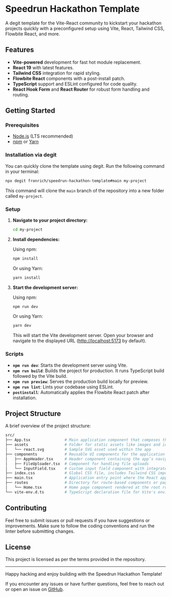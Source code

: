 # Speedrun Hackathon Template

A degit template for the Vite-React community to kickstart your hackathon projects quickly with a preconfigured setup using Vite, React, Tailwind CSS, Flowbite React, and more.

## Features

- **Vite-powered** development for fast hot module replacement.
- **React 19** with latest features.
- **Tailwind CSS** integration for rapid styling.
- **Flowbite React** components with a post-install patch.
- **TypeScript** support and ESLint configured for code quality.
- **React Hook Form** and **React Router** for robust form handling and routing.

## Getting Started

### Prerequisites

- [Node.js](https://nodejs.org/) (LTS recommended)
- [npm](https://www.npmjs.com/) or [Yarn](https://yarnpkg.com/)

### Installation via degit

You can quickly clone the template using degit. Run the following command in your terminal:

```bash
npx degit fronrich/speedrun-hackathon-template#main my-project
```

This command will clone the `main` branch of the repository into a new folder called `my-project`.

### Setup

1. **Navigate to your project directory:**

   ```bash
   cd my-project
   ```

2. **Install dependencies:**

   Using npm:

   ```bash
   npm install
   ```

   Or using Yarn:

   ```bash
   yarn install
   ```

3. **Start the development server:**

   Using npm:

   ```bash
   npm run dev
   ```

   Or using Yarn:

   ```bash
   yarn dev
   ```

   This will start the Vite development server. Open your browser and navigate to the displayed URL ([http://localhost:5173](http://localhost:5173) by default).

### Scripts

- **`npm run dev`**: Starts the development server using Vite.
- **`npm run build`**: Builds the project for production. It runs TypeScript build followed by the Vite build.
- **`npm run preview`**: Serves the production build locally for preview.
- **`npm run lint`**: Lints your codebase using ESLint.
- **`postinstall`**: Automatically applies the Flowbite React patch after installation.

## Project Structure

A brief overview of the project structure:

```sh
src/
├── App.tsx               # Main application component that composes the overall app layout
├── assets                # Folder for static assets like images and icons
│   └── react.svg         # Sample SVG asset used within the app
├── components            # Reusable UI components for the application
│   ├── AppHeader.tsx     # Header component containing the app’s navigation and branding
│   ├── FileUploader.tsx  # Component for handling file uploads
│   └── InputField.tsx    # Custom input field component with integrated validation
├── index.css             # Global CSS file, includes Tailwind CSS imports and base styles
├── main.tsx              # Application entry point where the React app is bootstrapped
├── routes                # Directory for route-based components or pages
│   └── Home.tsx          # Home page component rendered at the root route
└── vite-env.d.ts         # TypeScript declaration file for Vite's environment variables

```

## Contributing

Feel free to submit issues or pull requests if you have suggestions or improvements. Make sure to follow the coding conventions and run the linter before submitting changes.

## License

This project is licensed as per the terms provided in the repository.

---

Happy hacking and enjoy building with the Speedrun Hackathon Template!

If you encounter any issues or have further questions, feel free to reach out or open an issue on [GitHub](https://github.com/fronrich/speedrun-hackathon-template).
